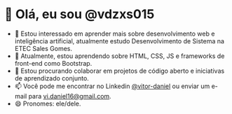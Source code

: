 # 👋 Olá, eu sou @vdzxs015

- 👀 Estou interessado em aprender mais sobre desenvolvimento web e inteligência artificial, atualmente estudo Desenvolvimento de Sistema na ETEC Sales Gomes.
- 🌱 Atualmente, estou aprendendo sobre HTML, CSS, JS e frameworks de front-end como Bootstrap.
- 💞️ Estou procurando colaborar em projetos de código aberto e iniciativas de aprendizado conjunto.
- 📫 Você pode me encontrar no Linkedin [@vitor-daniel](https://www.linkedin.com/in/vitor-daniel-b7133b2ab/) ou enviar um e-mail para vi.daniel16@gmail.com.
- 😄 Pronomes: ele/dele.

